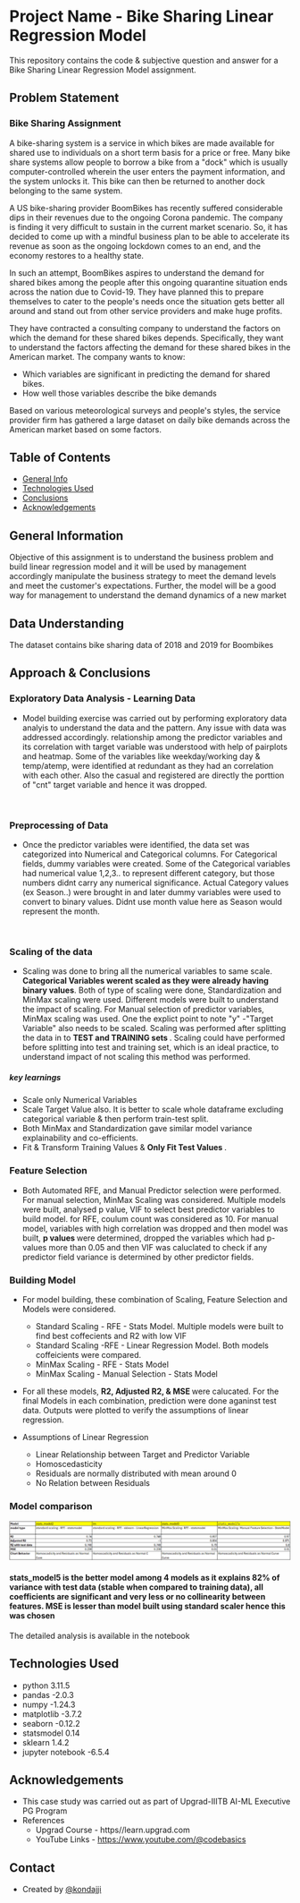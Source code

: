 # Project Name - Bike Sharing Linear Regression Model

This repository contains the code & subjective question and answer for a Bike Sharing Linear Regression Model assignment. 

## Problem Statement

### Bike Sharing Assignment
A bike-sharing system is a service in which bikes are made available for shared use to individuals on a short term basis for a price or free. Many bike share systems allow people to borrow a bike from a "dock" which is usually computer-controlled wherein the user enters the payment information, and the system unlocks it. This bike can then be returned to another dock belonging to the same system.


A US bike-sharing provider BoomBikes has recently suffered considerable dips in their revenues due to the ongoing Corona pandemic. The company is finding it very difficult to sustain in the current market scenario. So, it has decided to come up with a mindful business plan to be able to accelerate its revenue as soon as the ongoing lockdown comes to an end, and the economy restores to a healthy state. 

In such an attempt, BoomBikes aspires to understand the demand for shared bikes among the people after this ongoing quarantine situation ends across the nation due to Covid-19. They have planned this to prepare themselves to cater to the people's needs once the situation gets better all around and stand out from other service providers and make huge profits.

They have contracted a consulting company to understand the factors on which the demand for these shared bikes depends. Specifically, they want to understand the factors affecting the demand for these shared bikes in the American market. The company wants to know:

- Which variables are significant in predicting the demand for shared bikes.
- How well those variables describe the bike demands

Based on various meteorological surveys and people's styles, the service provider firm has gathered a large dataset on daily bike demands across the American market based on some factors. 


## Table of Contents
* [General Info](#general-information)
* [Technologies Used](#technologies-used)
* [Conclusions](#conclusions)
* [Acknowledgements](#acknowledgements)

<!-- You can include any other section that is pertinent to your problem -->

## General Information
Objective of this assignment is to understand the business problem and build linear regression model and it will be used by management accordingly manipulate the business strategy to meet the demand levels and meet the customer's expectations. Further, the model will be a good way for management to understand the demand dynamics of a new market

## Data Understanding
The dataset contains bike sharing data of 2018 and 2019 for Boombikes


## Approach & Conclusions

### Exploratory Data Analysis - Learning Data

- Model building exercise was carried out by performing exploratory data analyis to understand the data and the pattern. Any issue with data was addressed accordingly. relationship among the predictor variables and its correlation with target variable was understood with help of pairplots and heatmap. Some of the variables like weekday/working day & temp/atemp,  were identified at redundant as they had an correlation with each other. Also the casual and registered are directly the porttion of "cnt" target variable and hence it was dropped.
<br>

### Preprocessing of Data
- Once the predictor variables were identified, the data set was categorized into Numerical and Categorical columns. For Categorical fields, dummy variables were created. Some of the Categorical variables had numerical value 1,2,3.. to represent different category, but those numbers didnt carry any numerical significance. Actual Category values (ex Season..) were brought in and later dummy variables were used to convert to binary values. Didnt use month value here as Season would represent the month. 
<br>

### Scaling of the data

- Scaling was done to bring all the numerical variables to same scale. <b>Categorical Variables werent scaled as they were already having binary values</b>. Both of type of scaling were done, Standardization and MinMax scaling were used. Different models were built to understand the impact of scaling. For Manual selection of predictor variables, MinMax scaling was used. One the explict point to note "y" -"Target Variable" also needs to be scaled. Scaling was performed after splitting the data in to <b> TEST and TRAINING sets </b>. Scaling could have performed before splitting into test and training set, which is an ideal practice, to understand impact of not scaling this method was performed. 

##### key learnings
- Scale only Numerical Variables
- Scale Target Value also. It is better to scale whole dataframe excluding categorical variable & then perform train-test split.
- Both MinMax and Standardization gave similar model variance explainability and co-efficients.
- Fit & Transform Training Values & <b>Only Fit Test Values </b>. 

### Feature Selection <br>
- Both Automated RFE, and Manual Predictor selection were performed. For manual selection, MinMax Scaling was considered. Multiple models were built, analysed p value, VIF to select best predictor variables to build model. for RFE, coulum count was considered as 10. For manual model, variables with high correlation was dropped and then model was built, <b>p values </b> were determined, dropped the variables which had p-values more than 0.05 and then VIF was caluclated to check if any predictor field variance is determined by other predictor fields.

### Building Model <br>
- For model building, these combination of Scaling, Feature Selection and Models were considered.
  - Standard Scaling - RFE - Stats Model. Multiple models were built to find best coffecients and R2 with low VIF
  - Standard Scaling -RFE - Linear Regression Model. Both models coffeicients were compared.
  - MinMax Scaling - RFE - Stats Model
  - MinMax Scaling - Manual Selection - Stats Model

- For all these models, <b> R2, Adjusted R2, & MSE </b> were calucated. For the final Models in each combination, prediction were done aganinst test data. Outputs were plotted to verify the assumptions of linear regression.
- Assumptions of Linear Regression
  - Linear Relationship between Target and Predictor Variable
  - Homoscedasticity
  - Residuals are normally distributed with mean around 0
  - No Relation between Residuals

### Model comparison

![Model Comparisions](image.png)

#### <b>stats_model5</b> is the better model among 4 models as it explains 82% of variance with test data (stable when compared to training data), all coefficients are significant and very less or no collinearity between features. MSE is lesser than model built using standard scaler hence this was chosen


The detailed analysis is available in the notebook

<!-- You don't have to answer all the questions - just the ones relevant to your project. -->


## Technologies Used
- python 3.11.5
- pandas -2.0.3
- numpy -1.24.3
- matplotlib -3.7.2
- seaborn -0.12.2
- statsmodel 0.14
- sklearn 1.4.2
- jupyter notebook -6.5.4


<!-- As the libraries versions keep on changing, it is recommended to mention the version of library used in this project -->

## Acknowledgements

- This case study was carried out as part of Upgrad-IIITB AI-ML Executive PG Program
- References
    - Upgrad Course - https//learn.upgrad.com
    - YouTube Links - https://www.youtube.com/@codebasics
    

## Contact
- Created by [@kondajji]()


<!-- Optional -->
<!-- ## License -->
<!-- This project is open source and available under the [... License](). -->

<!-- You don't have to include all sections - just the one's relevant to your project -->
